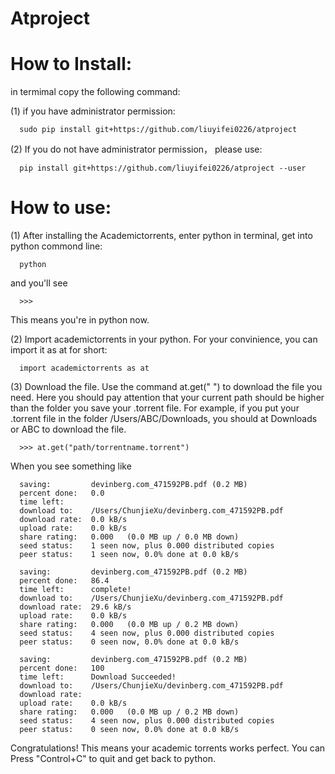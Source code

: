 # Atproject

# How to Install:
  in termimal copy the following command:
  
  (1) if you have administrator permission:
      
      sudo pip install git+https://github.com/liuyifei0226/atproject
      
  (2) If you do not have administrator permission， please use:
      
      pip install git+https://github.com/liuyifei0226/atproject --user
      
# How to use:
  (1) After installing the Academictorrents, enter python in terminal, get into python commond line:
  
      python
      
  and you'll see
  
      >>>
      
  This means you're in python now.
  
  (2) Import academictorrents in your python. 
  For your convinience, you can import it as at for short:
  
      import academictorrents as at
    
  (3) Download the file. 
  Use the command at.get(" ") to download the file you need. Here you should pay attention that your current path should be higher than the folder you save your .torrent file. For example, if you put your .torrent file in the folder /Users/ABC/Downloads, you should at Downloads or ABC to download the file.
  
      >>> at.get("path/torrentname.torrent")
      
 When you see something like
 
      saving:         devinberg.com_471592PB.pdf (0.2 MB)
      percent done:   0.0
      time left:      
      download to:    /Users/ChunjieXu/devinberg.com_471592PB.pdf
      download rate:  0.0 kB/s
      upload rate:    0.0 kB/s
      share rating:   0.000   (0.0 MB up / 0.0 MB down)
      seed status:    1 seen now, plus 0.000 distributed copies
      peer status:    1 seen now, 0.0% done at 0.0 kB/s

      saving:         devinberg.com_471592PB.pdf (0.2 MB)
      percent done:   86.4
      time left:      complete!
      download to:    /Users/ChunjieXu/devinberg.com_471592PB.pdf
      download rate:  29.6 kB/s
      upload rate:    0.0 kB/s
      share rating:   0.000   (0.0 MB up / 0.2 MB down)
      seed status:    4 seen now, plus 0.000 distributed copies
      peer status:    0 seen now, 0.0% done at 0.0 kB/s

      saving:         devinberg.com_471592PB.pdf (0.2 MB)
      percent done:   100
      time left:      Download Succeeded!
      download to:    /Users/ChunjieXu/devinberg.com_471592PB.pdf
      download rate:  
      upload rate:    0.0 kB/s
      share rating:   0.000   (0.0 MB up / 0.2 MB down)
      seed status:    4 seen now, plus 0.000 distributed copies
      peer status:    0 seen now, 0.0% done at 0.0 kB/s
      
 Congratulations! This means your academic torrents works perfect. You can Press "Control+C" to quit and get back to python.
